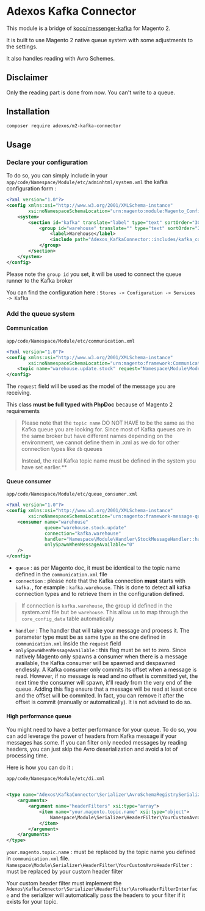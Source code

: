 # Adexos Kafka Connector

This module is a bridge of [koco/messenger-kafka](https://github.com/KonstantinCodes/messenger-kafka/tree/master) for
Magento 2.

It is built to use Magento 2 native queue system with some adjustments to the settings.

It also handles reading with Avro Schemes.

## Disclaimer

Only the reading part is done from now. You can't write to a queue.

## Installation

```bash
composer require adexos/m2-kafka-connector
```

## Usage

### Declare your configuration

To do so, you can simply include in your `app/code/Namespace/Module/etc/adminhtml/system.xml` the kafka configuration
form :

```xml
<?xml version="1.0"?>
<config xmlns:xsi="http://www.w3.org/2001/XMLSchema-instance"
        xsi:noNamespaceSchemaLocation="urn:magento:module:Magento_Config:etc/system_file.xsd">
    <system>
        <section id="kafka" translate="label" type="text" sortOrder="300" showInDefault="1">
            <group id="warehouse" translate="" type="text" sortOrder="20" showInDefault="1">
                <label>Warehouse</label>
                <include path="Adexos_KafkaConnector::includes/kafka_conf_included.xml"/>
            </group>
        </section>
    </system>
</config>
```

Please note the `group id` you set, it will be used to connect the queue runner to the Kafka broker

You can find the configuration here : `Stores -> Configuration -> Services -> Kafka`

### Add the queue system

#### Communication

`app/code/Namespace/Module/etc/communication.xml`

```xml
<?xml version="1.0"?>
<config xmlns:xsi="http://www.w3.org/2001/XMLSchema-instance"
        xsi:noNamespaceSchemaLocation="urn:magento:framework:Communication/etc/communication.xsd">
    <topic name="warehouse.update.stock" request="Namespace\Module\Model\StockMessage"/>
</config>
```

The `request` field will be used as the model of the message you are receiving.

This class **must be full typed with PhpDoc** because of Magento 2 requirements

> Please note that the `topic name` DO NOT HAVE to be the same as the Kafka queue you are looking for.
> Since most of Kafka queues are in the same broker but have different names depending on the environment, we cannot
> define them in .xml as we do for other connection types like `db` queues
>
> Instead, the real Kafka topic name must be defined in the system you have set earlier.**

#### Queue consumer

`app/code/Namespace/Module/etc/queue_consumer.xml`

```xml
<?xml version="1.0"?>
<config xmlns:xsi="http://www.w3.org/2001/XMLSchema-instance"
        xsi:noNamespaceSchemaLocation="urn:magento:framework-message-queue:etc/consumer.xsd">
    <consumer name="warehouse"
              queue="warehouse.stock.update"
              connection="kafka.warehouse"
              handler="Namespace\Module\Handler\StockMessageHandler::handle"
              onlySpawnWhenMessageAvailable="0"
    />
</config>
```

- `queue` : as per Magento doc, it must be identical to the topic name defined in the `communication.xml` file
- `connection` : please note that the Kafka connection **must** starts with `kafka.`, for example : `kafka.warehouse`.
  This is done to detect **all** kafka connection types and to retrieve them in the configuration defined.

> If connection is `kafka.warehouse`, the group id defined in the system.xml file but be `warehouse`. This allow us to
> map through the `core_config_data` table automatically
>

- `handler` : The handler that will take your message and process it. The parameter type must be as same type as the one
  defined in `communication.xml` inside the `request` field
- `onlySpawnWhenMessageAvailable` : this flag must be set to zero. Since natively Magento only spawns a consumer when
  there is a message available, the Kafka consumer will be spawned and despawned endlessly. A Kafka consumer only
  commits its offset when a message is read. However, if no message is read and no offset is committed yet, the next
  time the consumer will spawn, it'll ready from the very end of the queue. Adding this flag ensure that a message will
  be read at least once and the offset will be commited. In fact, you can remove it after the offset is commit (manually
  or automatically). It is not advised to do so.

#### High performance queue

You might need to have a better performance for your queue. To do so, you can add leverage the power of headers from
Kafka message if your messages has some.
If you can filter only needed messages by reading headers, you can just skip the Avro deserialization and avoid a lot of
processing time.

Here is how you can do it :

`app/code/Namespace/Module/etc/di.xml`

```xml

<type name="Adexos\KafkaConnector\Serializer\AvroSchemaRegistrySerializer">
    <arguments>
        <argument name="headerFilters" xsi:type="array">
            <item name="your.magento.topic.name" xsi:type="object">
                Namespace\Module\Serializer\HeaderFilter\YourCustomAvroHeaderFilter
            </item>
        </argument>
    </arguments>
</type>
```

`your.magento.topic.name` : must be replaced by the topic name you defined in `communication.xml` file.
`Namespace\Module\Serializer\HeaderFilter\YourCustomAvroHeaderFilter` : must be replaced by your custom header filter

Your custom header filter must implement the `Adexos\KafkaConnector\Serializer\HeaderFilter\AvroHeaderFilterInterface`
and the serializer will automatically pass the headers to your filter if it exists for your topic.